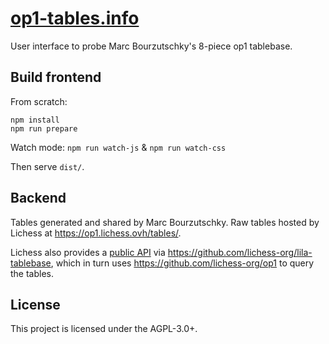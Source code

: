 # [op1-tables.info](https://op1-tables.info)

User interface to probe Marc Bourzutschky's 8-piece op1 tablebase.

## Build frontend

From scratch:

```
npm install
npm run prepare
```

Watch mode: `npm run watch-js` & `npm run watch-css`

Then serve `dist/`.

## Backend

Tables generated and shared by Marc Bourzutschky. Raw tables hosted by
Lichess at https://op1.lichess.ovh/tables/.

Lichess also provides a [public API](https://lichess.org/api#tag/Tablebase) via
https://github.com/lichess-org/lila-tablebase, which in turn uses
https://github.com/lichess-org/op1 to query the tables.

## License

This project is licensed under the AGPL-3.0+.
